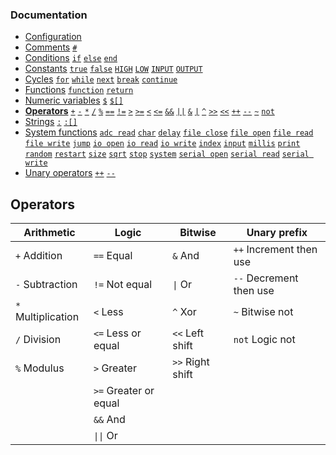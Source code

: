 ### Documentation
- [Configuration](/documentation/configuration.md)
- [Comments](/documentation/comments.md) [`#`](/documentation/comments.md)
- [Conditions](/documentation/conditions.md) [`if`](/documentation/conditions.md) [`else`](/documentation/conditions.md) [`end`](/documentation/conditions.md)
- [Constants](/documentation/constants.md) [`true`](/documentation/constants.md) [`false`](/documentation/constants.md) [`HIGH`](/documentation/constants.md) [`LOW`](/documentation/constants.md) [`INPUT`](/documentation/constants.md) [`OUTPUT`](/documentation/constants.md)
- [Cycles](/documentation/cycles.md) [`for`](/documentation/cycles.md#for) [`while`](/documentation/cycles.md#while) [`next`](/documentation/cycles.md#next) [`break`](/documentation/cycles.md#break) [`continue`](/documentation/cycles.md#continue)
- [Functions](/documentation/functions.md) [`function`](/documentation/functions.md) [`return`](/documentation/functions.md)
- [Numeric variables](/documentation/numeric-variables.md) [`$`](/documentation/numeric-variables.md) [`$[]`](/documentation/numeric-variables.md)
- **[Operators](/documentation/operators.md)** [`+`](/documentation/operators.md) [`-`](/documentation/operators.md) [`*`](/documentation/operators.md) [`/`](/documentation/operators.md) [`%`](/documentation/operators.md) [`==`](/documentation/operators.md) [`!=`](/documentation/operators.md) [`>`](/documentation/operators.md) [`>=`](/documentation/operators.md) [`<`](/documentation/operators.md) [`<=`](/documentation/operators.md) [`&&`](/documentation/operators.md) [`||`](/documentation/operators.md) [`&`](/documentation/operators.md) [`|`](/documentation/operators.md) [`^`](/documentation/operators.md) [`>>`](/documentation/operators.md) [`<<`](/documentation/operators.md) [`++`](/documentation/operators.md) [`--`](/documentation/operators.md) [`~`](/documentation/operators.md) [`not`](/documentation/operators.md)
- [Strings](/documentation/strings.md) [`:`](/documentation/strings.md) [`:[]`](/documentation/strings.md)
- [System functions](/documentation/system-functions.md) [`adc read`](/documentation/system-functions.md#adc-read) [`char`](/documentation/system-functions.md#print) [`delay`](/documentation/system-functions.md#delay) [`file close`](/documentation/system-functions.md#file-close) [`file open`](/documentation/system-functions.md#file-open) [`file read`](/documentation/system-functions.md#file-read) [`file write`](/documentation/system-functions.md#file-write) [`jump`](/documentation/system-functions.md#jump) [`io open`](/documentation/system-functions.md#io-open) [`io read`](/documentation/system-functions.md#io-read) [`io write`](/documentation/system-functions.md#digitalWrite) [`index`](/documentation/system-functions.md#index) [`input`](/documentation/system-functions.md#input) [`millis`](/documentation/system-functions.md#millis) [`print`](/documentation/system-functions.md#print) [`random`](/documentation/system-functions.md#random) [`restart`](/documentation/system-functions.md#restart) [`size`](/documentation/system-functions.md#size) [`sqrt`](/documentation/system-functions.md#sqrt) [`stop`](/documentation/system-functions.md#stop) [`system`](/documentation/system-functions.md#system) [`serial open`](/documentation/system-functions.md#serial-open) [`serial read`](/documentation/system-functions.md#serial-read) [`serial write`](/documentation/system-functions.md#serial-write)
- [Unary operators](/documentation/unary-operators.md) [`++`](/documentation/unary-operators.md) [`--`](/documentation/unary-operators.md)

## Operators

| Arithmetic         | Logic                 | Bitwise           | Unary prefix             |
| ------------------ | --------------------- | ----------------- | ------------------------ |
| `+` Addition       | `==` Equal            | `&` And           | `++`  Increment then use |
| `-` Subtraction    | `!=` Not equal        | `\|` Or           | `--`  Decrement then use |
| `*` Multiplication | `<`  Less             | `^` Xor           | `~`   Bitwise not        |
| `/` Division       | `<=` Less or equal    | `<<` Left shift   | `not` Logic not          |
| `%` Modulus        | `>`  Greater          | `>>` Right shift  |                          |
|                    | `>=` Greater or equal |                   |                          |
|                    | `&&` And              |                   |                          |
|                    | `\|\|` Or             |                   |                          |
